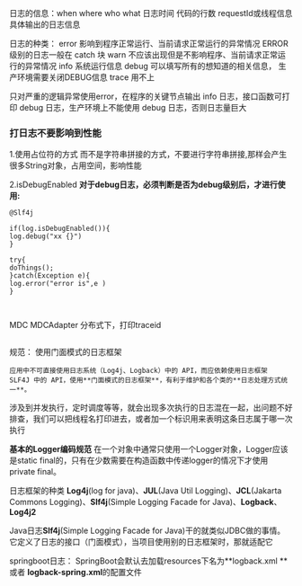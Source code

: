 
日志的信息：when where who what
日志时间  代码的行数 requestId或线程信息 具体输出的日志信息


日志的种类：
error 影响到程序正常运行、当前请求正常运行的异常情况  ERROR 级别的日志一般在 catch 块
warn 不应该出现但是不影响程序、当前请求正常运行的异常情况
info  系统运行信息
debug  可以填写所有的想知道的相关信息， 生产环境需要关闭DEBUG信息
trace 用不上

只对严重的逻辑异常使用error，在程序的关键节点输出 info 日志，接口函数可打印 debug 日志，生产环境上不能使用 debug 日志，否则日志量巨大




### 打日志不要影响到性能
1.使用占位符的方式 而不是字符串拼接的方式，不要进行字符串拼接,那样会产生很多String对象，占用空间，影响性能

2.isDebugEnabled **对于debug日志，必须判断是否为debug级别后，才进行使用:**

```
@Slf4j

if(log.isDebugEnabled()){
log.debug("xx {}")
}

try{
doThings();
}catch(Exception e){
log.error("error is",e )
}



```
MDC
MDCAdapter
分布式下，打印traceid
```

```




规范：
使用门面模式的日志框架

```
应用中不可直接使用日志系统（Log4j、Logback）中的 API，而应依赖使用日志框架  
SLF4J 中的 API，使用**门面模式的日志框架**，有利于维护和各个类的**日志处理方式统一**。
```



涉及到并发执行，定时调度等等，就会出现多次执行的日志混在一起，出问题不好排查，我们可以把线程名打印进去，或者加一个标识用来表明这条日志属于哪一次执行


**基本的Logger编码规范**
在一个对象中通常只使用一个Logger对象，Logger应该是static final的，只有在少数需要在构造函数中传递logger的情况下才使用private final。




日志框架的种类
**Log4j**(log for java)、**JUL**(Java Util Logging)、**JCL**(Jakarta Commons Logging)、**Slf4j**(Simple Logging Facade for Java)、**Logback**、**Log4j2**

Java日志**Slf4j**(Simple Logging Facade for Java)干的就类似JDBC做的事情。
它定义了日志的接口（门面模式），当项目使用别的日志框架时，那就适配它


springboot日志：
SpringBoot会默认去加载resources下名为**logback.xml **或者 **logback-spring.xml**的配置文件